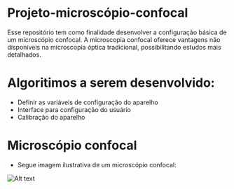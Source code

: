 # Projeto-microscópio-confocal

Esse repositório tem como finalidade desenvolver a configuração básica de um microscópio confocal. A microscopia confocal oferece vantagens não disponíveis na microscopia óptica tradicional, possibilitando estudos mais detalhados. 

# Algoritimos a serem desenvolvido:
- Definir as variáveis de configuração do aparelho
- Interface para configuração do usuário
- Calibração do aparelho

# Microscópio confocal
- Segue imagem ilustrativa de um microscópio confocal: 

![Alt text](https://i1.wp.com/www.icb.ufmg.br/capi/wp-content/uploads/2015/06/Zeiss-880.jpg)
